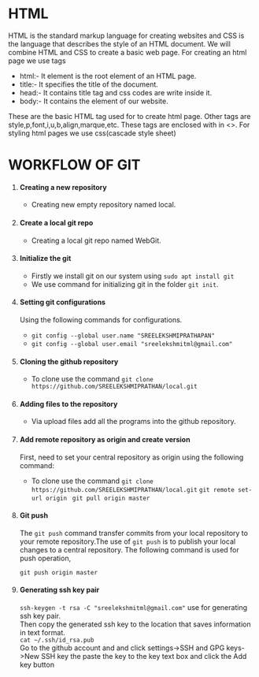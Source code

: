 # HTML
   HTML is the standard markup language for creating websites and CSS is the language that describes the style of an HTML document. We will combine HTML and CSS to create a basic web page.
   For creating an html page we use tags
   * html:- It element is the root element of an HTML page.
   * title:- It specifies the title of the document.
   * head:- It contains title tag and css codes are write inside it.
   * body:- It contains the element of our website.
   
  These are the basic HTML tag used for to create html page. Other tags are style,p,font,i,u,b,align,marque,etc. These tags are enclosed with in <>.
  For styling html pages we use css(cascade style sheet)
   
# WORKFLOW OF GIT
1. #### **Creating a new repository**
    * Creating new empty repository named local.
    
2. #### **Create a local git repo**
    * Creating a local git repo named WebGit.
    
3. #### **Initialize the git** 
    * Firstly we install git on our system using `sudo apt install git`
    * We use command for initializing git in the folder `git init`.
    
4. #### **Setting git configurations**
    Using the following commands for configurations.
    * `git config --global user.name "SREELEKSHMIPRATHAPAN"`
    * `git config --global user.email "sreelekshmitml@gmail.com"`

5. #### **Cloning the github repository**
    * To clone use the command `git clone https://github.com/SREELEKSHMIPRATHAN/local.git`

6. #### **Adding files to the repository**
    * Via upload files add all the programs into the github repository.

7. #### **Add remote repository as origin and create version**

   First, need to set your central repository as origin using the following command:

    * To clone use the command `git clone https://github.com/SREELEKSHMIPRATHAN/local.git`
    `git remote set-url origin `
    `git pull origin master`

8. #### **Git push**

    The `git push` command transfer commits from your local repository to your remote repository.The use of  `git push` is to publish your local changes to a central repository. The following command is used for push operation,

    `git push origin master`

9. #### **Generating ssh key pair**

   `ssh-keygen -t rsa -C "sreelekshmitml@gmail.com"` use for generating ssh key pair.<br>
   Then copy the generated ssh key to the location that saves information in text format.<br>
         `cat ~/.ssh/id_rsa.pub`<br>
   Go to the github account and and click settings->SSH and GPG keys->New SSH key the paste the key to the key text box and click the Add key button
